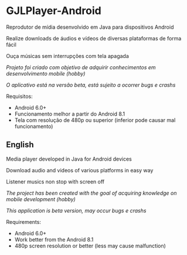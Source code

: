 # GJLPlayer-Android

Reprodutor de mídia desenvolvido em Java para dispositivos Android

Realize downloads de áudios e vídeos de diversas plataformas de forma fácil

Ouça músicas sem interrupções com tela apagada

*Projeto foi criado com objetivo de adquirir conhecimentos em desenvolvimento mobile (hobby)*

*O aplicativo está na versão beta, está sujeito a ocorrer bugs e crashs*

Requisitos:

* Android 6.0+
* Funcionamento melhor a partir do Android 8.1
* Tela com resolução de 480p ou superior (inferior pode causar mal funcionamento)

## English

Media player developed in Java for Android devices

Download audio and videos of various platforms in easy way

Listener musics non stop with screen off

*The project has been created with the goal of acquiring knowledge on mobile development (hobby)*

*This application is beta version, may occur bugs e crashs*

Requirements:

* Android 6.0+
* Work better from the Android 8.1
* 480p screen resolution or better (less may cause malfunction)


